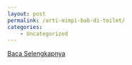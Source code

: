 ```yaml
---
layout: post
permalink: /arti-mimpi-bab-di-toilet/
categories:
    - Uncategorized
---
```


[Baca Selengkapnya](/04)